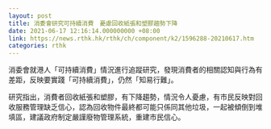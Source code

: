 ```yaml
---
layout: post
title: 消委會研究可持續消費　憂慮回收紙張和塑膠趨勢下降
date: 2021-06-17 12:16:14.000000000 +08:00
link: https://news.rthk.hk/rthk/ch/component/k2/1596288-20210617.htm
categories: rthk
---
```


消委會就港人「可持續消費」情況進行追蹤研究，發現消費者的相關認知與行為有差距，反映要實踐「可持續消費」，仍然「知易行難」。

研究指出，消費者回收紙張和塑膠，有下降趨勢，情況令人憂慮，有市民反映對回收服務管理缺乏信心，認為回收物件最終都可能只係同其他垃圾，一起被傾倒到堆填區，建議政府制定嚴謹廢物管理系統，重建市民信心。
